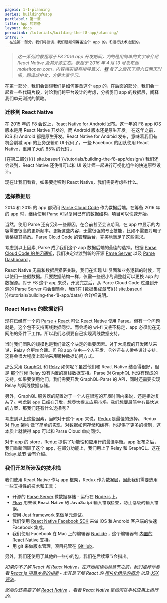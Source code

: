 ```yaml
---
pageid: 1-1-planning
series: buildingf8app
partlabel: 第一章
title: App 的筹备
layout: docs
permalink: /tutorials/building-the-f8-app/planning/
intro: >
  在这第一部分，我们将谈谈，我们是如何筹备这个 app 的，和进行技术选型的。
---
```


> *这一系列的教程写于 F8 2016 app 开发期间，为的是用简单的文字来介绍 React Native 及其开源生态。教程于 2016 年 4 月 13 号发布到 makeitopen.com，内容翔实很有指导意义，[我](https://github.com/liaohuqiu) 看了之后花了周六日两天时间，翻译成中文，方便大家学习。* 


在第一部分，我们会谈谈我们是如何筹备这个 app 的，在后面的部分，我们会一起看一些代码片段，讨论我们跨平台设计的考虑，分析我们 app 的数据层，阐释我们单元测试的策略。

### 迁移到 React Native

在 2015 年的 F8 会议上，React Native for Android 发布。这一年的 F8 app iOS 版本是用 React Native 开发的，而 Android 版本还是原生开发。 在这年之前，iOS 和 Android 都是原生开发。React Native for Android 发布，意味着我们有机会削减 app 的业务逻辑和 UI 代码了。一些 Facebook 的团队使用 React Native，[重用了大约 85% 的代码](https://code.facebook.com/posts/1189117404435352/react-native-for-android-how-we-built-the-first-cross-platform-react-native-app/) 。

[在第二部分]({{ site.baseurl }}/tutorials/building-the-f8-app/design/) 我们还会谈到，React Native 还使得可以和 UI 设计师一起进行可视化组件的快速原型设计。

现在让我们看看，如果要迁移到 React Native，我们需要考虑些什么。

### 选择数据层

2014 和 2015 的 app 都采用 [Parse Cloud Code](https://parse.com/) 作为数据后端。在筹备 2016 年的 app 时，继续使用 Parse 可以复用已有的数据结构，项目可以快速开始。

当然，使用 Parse 还有另外一些原因。在会前甚至会议期间，在 app 中显示的内容需要很高的更新频率。更新这些内容，无需很强的专业技能，比如不需要对电子表格极其熟悉。Parse Cloud Code 的管理后台，完美地满足了这些需求。  

考虑到以上因素, Parse 成了我们这个 app 数据后端的最佳的选择。根据 [Parse Cloud Code 的关闭通知](http://blog.parse.com/announcements/moving-on/)，我们决定过渡到新的开源 [Parse Server](http://blog.parse.com/announcements/introducing-parse-server-and-the-database-migration-tool/) 以及 [Parse Dashboard](https://github.com/ParsePlatform/parse-dashboard) 。

React Native 无需和数据层紧密关联，我们在实现 UI 界面和业务逻辑的时候，可以使用一些假数据。只要数据结构一样，仅需一些很小的调整就可以更换 app 的数据源。对于 F8 这个 app 来说，开发完之后，从 Parse Cloud Code 过渡到开源的 Parse Server 将会很简单，我们在 [数据集成章节]({{ site.baseurl }}/tutorials/building-the-f8-app/data/) 会详细说明。

<h3 id='data-access-with-react-native'>React Native 的数据访问</h3>

现在已经有一个包 [Parse + React](https://github.com/ParsePlatform/ParseReact) 可让 React Native 使用 Parse。但有一个问题就是，这个包不支持离线数据同步。而会场的 wi-fi 又极不稳定，app 必须能在无网络的条件下工作。所以我们必须要自己实现离线数据支持。

当时我们团队的规模也是我们做这个决定的重要因素。对于大规模的开发团队来说，Relay 会更加合适。但 F8 app 仅由一个人开发，另外还有人做些设计支持。这将会很大程度上影响采用哪种数据访问方式。

那么采用 [GraphQL](http://graphql.org/) 和 [Relay](https://facebook.github.io/relay/) 如何呢？虽然他们和 React Native 结合得很好，但是 [那个时候](https://github.com/facebook/relay/blob/master/meta/roadmaps/2016-H1.md) Relay 没有内置的离线数据支持。Parse 对 GraphQL 也没有现成的支持。如果要使用他们，我们需要开发 GraphQL-Parse 的 API，同时还需要实现 Relay 的离线数据存储。

另外，GraphQL 服务器的配置对于一个人在很短的开发时间内来说，还是相对复杂了。考虑到 app 已经在开发，想尽快提交应用市场，我们想要最简单有最快速的方案，那我们还有什么选择呢？

考虑到以上这些因素，当时对于这个 app 来说，[Redux](https://github.com/rackt/redux) 是最佳的选择。 Redux 对 [Flux 架构](https://facebook.github.io/flux/) 做了简单的实现，对数据如何存储和缓存，也提供了更多的控制，这本质上就使得 app 可以和 Parse Cloud 单向同步。

对于 app 的 store，Redux 提供了功能性和应用行的最佳平衡。app 发布之后，我们重新回顾了这个 app，在部分功能上，我们用上了 Relay 和 GraphQL。这在 [Relay 章节](tutorials/building-the-f8-app/relay/) 会有介绍。

### 我们开发所涉及的技术栈

我们使用 React Native 作为 app 框架，Redux 作为数据层，因此我们需要选用一些支持性的技术和工具：


* 开源的 [Parse Server](https://github.com/ParsePlatform/parse-server) 做数据存储 - 运行在 [Node.js](https://nodejs.org/en/) 上。
* [Flow](http://flowtype.org/) 用来做 React Native 的 JavaScript 输入错误检查，防止低级的输入错误。
* 使用 [Jest framework](http://facebook.github.io/jest/) 来做单元测试。
* 我们使用 [React Native Facebook SDK](https://github.com/facebook/react-native-fbsdk) 来做 iOS 和 Android 客户端的快速 Facebook 集成。
* 我们使用 Facebook 在 Mac 上的编辑器 [Nuclide](http://nuclide.io/) ，这个编辑器有 [内置的 React Native 支持](http://nuclide.io/docs/platforms/react-native/)。
* 用 git 来做版本管理，项目托管在 [GitHub](https://github.com/fbsamples/f8app)。

另外，我们还使用了其他的一些小的包，我们在后续章节会指出。

*如果你不了解 React 和 React Native，在开始阅读后续章节之前，我们推荐你看看 [React.js 项目本身的指南](http://facebook.github.io/react/docs/tutorial.html) - 尤其是了解 React 的 [模块化组件的概念](http://facebook.github.io/react/docs/thinking-in-react.html#step-1-break-the-ui-into-a-component-hierarchy) 以及 [JSX 语法](http://facebook.github.io/react/docs/jsx-in-depth.html)。*

*然后你还需要了解 [React Native](http://facebook.github.io/react-native/docs/tutorial.html#content) ，看看 React Native 是如何在手机应用上运行的。*
